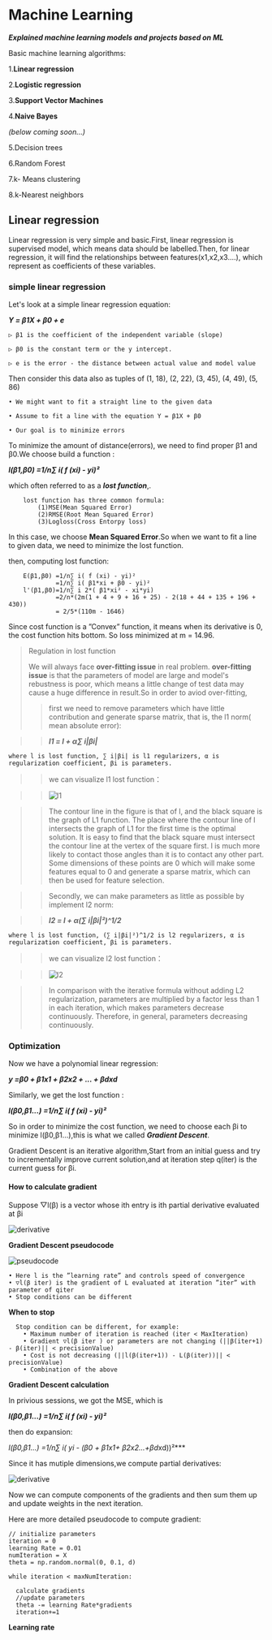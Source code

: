 # Machine Learning

***Explained machine learning models and projects based on ML***

Basic machine learning algorithms:

1.**Linear regression**

2.**Logistic regression**

3.**Support Vector Machines**

4.**Naive Bayes**

*(below coming soon...)*

5.Decision trees

6.Random Forest

7.k- Means clustering

8.k-Nearest neighbors



## Linear regression

Linear regression is very simple and basic.First, linear regression is supervised model, which means data should be labelled.Then, for linear regression, it will find the relationships between features(x1,x2,x3....), which represent as coefficients of these variables.


### simple linear regression


Let's look at a simple linear regression equation: 

   ***Y = β1X + β0 + e***

    ▷ β1 is the coefficient of the independent variable (slope)

    ▷ β0 is the constant term or the y intercept.

    ▷ e is the error - the distance between actual value and model value

Then consider this data also as tuples of (1, 18), (2, 22), (3, 45), (4, 49), (5, 86)

    • We might want to fit a straight line to the given data

    • Assume to fit a line with the equation Y = β1X + β0

    • Our goal is to minimize errors

To minimize the amount of distance(errors), we need to find proper β1 and β0.We choose build a function :

   ***l(β1,β0) =1/n∑ i( f (xi) - yi)²***

which often referred to as a ***lost function***,.

        lost function has three common formula:
            (1)MSE(Mean Squared Error)
            (2)RMSE(Root Mean Squared Error)
            (3)Logloss(Cross Entorpy loss) 
        
In this case, we choose **Mean Squared Error**.So when we want to fit a line to given data, we need to minimize the lost function.

then, computing lost function:

        E(β1,β0) =1/n∑ i( f (xi) - yi)²
                 =1/n∑ i( β1*xi + β0 - yi)²
        l'(β1,β0)=1/n∑ i 2*( β1*xi² - xi*yi)
                 =2/n*(2m(1 + 4 + 9 + 16 + 25) - 2(18 + 44 + 135 + 196 + 430))
                 = 2/5*(110m - 1646)
Since cost function is a ”Convex” function, it means when its derivative is 0, the cost function hits bottom.
So loss minimized at m = 14.96.

>Regulation in lost function
>
>We will always face **over-fitting issue** in real problem. **over-fitting issue** is that the parameters of model are large and model's rebustness is poor, which means a little change of test data may cause a huge difference in result.So in order to aviod over-fitting,
>
>
>
>>first we need to remove parameters which have little contribution and generate sparse matrix, that is, the l1 norm( mean absolute error):

>>   ***l1 = l + α∑ i|βi|***
   
    where l is lost function, ∑ i|βi| is l1 regularizers, α is regularization coefficient, βi is parameters.
>>we can visualize l1 lost function：

>>![l1](https://i.loli.net/2018/11/28/5bfe89e366bba.jpg)

>>The contour line in the figure is that of l, and the black square is the graph of L1 function. The place where the contour line of l intersects the graph of L1 for the first time is the optimal solution. It is easy to find that the black square must intersect the contour line at the vertex of the square first. l is much more likely to contact those angles than it is to contact any other part. Some dimensions of these points are 0 which will make some features equal to 0 and generate a sparse matrix, which can then be used for feature selection.

>>Secondly, we can make parameters as little as possible by implement l2 norm:

   >>***l2 = l + α(∑ i|βi|²)^1/2*** 
    
    where l is lost function, (∑ i|βi|²)^1/2 is l2 regularizers, α is regularization coefficient, βi is parameters.
>>we can visualize l2 lost function：

>>![l2](https://i.loli.net/2018/11/28/5bfe89e366bba.jpg)

>>In comparison with the iterative formula without adding L2 regularization, parameters are multiplied by a factor less than 1 in each iteration, which makes parameters decrease continuously. Therefore, in general, parameters decreasing continuously.

### Optimization

Now we have a polynomial linear regression:

   ***y =β0 + β1x1 + β2x2 + ... + βdxd***

Similarly, we get the lost function :

   ***l(β0,β1...) =1/n∑ i( f (xi) - yi)²***
   
So in order to minimize the cost function, we need to choose each βi to minimize l(β0,β1...),this is what we called ***Gradient Descent***.

Gradient Descent is an iterative algorithm,Start from an initial guess and try to incrementally improve current solution,and at iteration step q(iter) is the current guess for βi.


#### How to calculate gradient

Suppose ▽l(β) is a vector whose ith entry is ith partial derivative evaluated at βi

![derivative](https://github.com/gnayoaixgnaw/machine_learning_project/blob/main/WX20210221-052700%402x.png)

**Gradient Descent pseudocode**

![pseudocode](https://github.com/gnayoaixgnaw/machine_learning_project/blob/main/pseudocode.png)

    • Here l is the ”learning rate” and controls speed of convergence
    • ▽l(β iter) is the gradient of L evaluated at iteration ”iter” with parameter of qiter
    • Stop conditions can be different
    
   **When to stop**

      Stop condition can be different, for example:
        • Maximum number of iteration is reached (iter < MaxIteration)
        • Gradient ▽l(β iter ) or parameters are not changing (||β(iter+1) - β(iter)|| < precisionValue)
        • Cost is not decreasing (||l(β(iter+1)) - L(β(iter))|| < precisionValue)
        • Combination of the above
        
**Gradient Descent calculation**

In privious sessions, we got the MSE, which is   
  

   ***l(β0,β1...) =1/n∑ i( f (xi) - yi)²***
   
then do expansion:  
  

   ***l(β0,β1...) =1/n∑ i( yi - (β0 + β1*x1+ β2*x2...+βd*xd))²***
  
   
Since it has mutiple dimensions,we compute partial derivatives:

![derivative](https://github.com/gnayoaixgnaw/machine_learning_project/blob/main/derivative.png)  


Now we can compute components of the gradients and then sum them up and update weights in the next iteration.

Here are more detailed pseudocode to compute gradient:

    // initialize parameters
    iteration = 0
    learning Rate = 0.01
    numIteration = X
    theta = np.random.normal(0, 0.1, d)

    while iteration < maxNumIteration:

      calculate gradients
      //update parameters
      theta -= learning Rate*gradients
      iteration+=1


**Learning rate**

